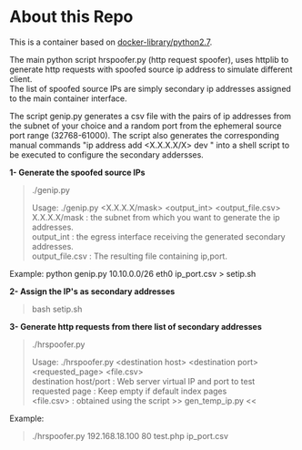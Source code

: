 # About this Repo

This is a container based on [docker-library/python2.7](https://github.com/docker-library/python).

The main python script hrspoofer.py (http request spoofer), uses httplib to generate http requests with spoofed source ip address to simulate different client.  
The list of spoofed source IPs are simply secondary ip addresses assigned to the main container interface.

The script genip.py  generates a csv file with the pairs of ip addresses from the subnet of your choice and a random port from the ephemeral source port range (32768-61000). The script also generates the corresponding manual commands "ip address add <X.X.X.X/X> dev <int>" into a shell script to be executed to configure the secondary addersses.

**1- Generate the spoofed source IPs**

> ./genip.py   
>  
>  Usage: ./genip.py \<X.X.X.X/mask\> \<output_int\> \<output_file.csv\>  
>     X.X.X.X/mask      : the subnet from which you want to generate the ip addresses.  
>         output_int        : the egress interface receiving the generated secondary addresses.  
>         output_file.csv   : The resulting file containing ip,port.  

Example:
python genip.py 10.10.0.0/26 eth0 ip_port.csv > setip.sh

**2- Assign the IP's as secondary addresses**  
>bash setip.sh


**3- Generate http requests from there list of secondary addresses**
> ./hrspoofer.py   
>    
> Usage: ./hrspoofer.py \<destination host\> \<destination port\> \<requested_page\> \<file.csv\>  
>     destination host/port  : Web server virtual IP and port to test  
>     requested page         : Keep empty if default index pages  
>     <file.csv>   : obtained using the script >>  gen_temp_ip.py <<   

Example:
> ./hrspoofer.py 192.168.18.100 80 test.php ip_port.csv 

